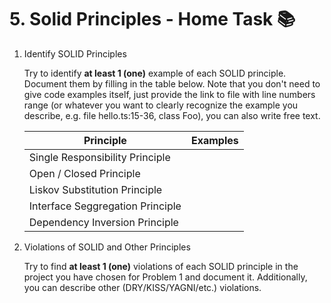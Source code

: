 # 5. Solid Principles - Home Task 📚

1. Identify SOLID Principles

   Try to identify **at least 1 (one)** example of each SOLID principle. Document them by filling in the table below. Note that you don't need to give code examples itself, just provide the link to file with line numbers range (or whatever you want to clearly recognize the example you describe, e.g. file hello.ts:15-36, class Foo), you can also write free text.

   | Principle                        | Examples |
   | -------------------------------- | -------- |
   | Single Responsibility Principle  |          |
   | Open / Closed Principle          |          |
   | Liskov Substitution Principle    |          |
   | Interface Seggregation Principle |          |
   | Dependency Inversion Principle   |          |

2. Violations of SOLID and Other Principles

   Try to find **at least 1 (one)** violations of each SOLID principle in the project you have chosen for Problem 1 and document it. Additionally, you can describe other (DRY/KISS/YAGNI/etc.) violations.
